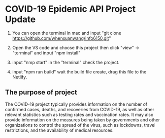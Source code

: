 # COVID-19 Epidemic API Project Update

1. You can open the terminal in mac and input "git clone https://github.com/whenxuanwang/Info6150.git"

2. Open the VS code and choose this project then click "view" -> "terminal" and input "npm install" 

3. input "nmp start" in the "terminal" check the project.

4. input "npm run build" wait the build file create, drag this file to the Netlify.

## The purpose of project

The COVID-19 project typically provides information on the number of confirmed cases, deaths, and recoveries from COVID-19, as well as other relevant statistics such as testing rates and vaccination rates. It may also provide information on the measures being taken by governments and other organizations to control the spread of the virus, such as lockdowns, travel restrictions, and the availability of medical resources.
